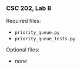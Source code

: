### CSC 202, Lab 8

Required files:
  * `priority_queue.py`
  * `priority_queue_tests.py`

Optional files:
  * _none_

